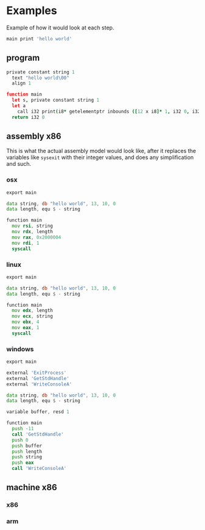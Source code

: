 
# Examples

Example of how it would look at each step.

```coffee
main print 'hello world'
```

## program

```coffee
private constant string 1
  text "hello world\00"
  align 1

function main
  let s, private constant string 1
  let a
    call i32 print(i8* getelementptr inbounds ([12 x i8]* 1, i32 0, i32 0))
  return i32 0
```

## assembly x86

This is what the actual assembly model would look like, after it replaces the variables like `sysexit` with their integer values, and does any simplification and such.

### osx

```asm
export main

data string, db "hello world", 13, 10, 0
data length, equ $ - string

function main
  mov rsi, string
  mov rdx, length
  mov rax, 0x2000004
  mov rdi, 1
  syscall
```

### linux

```asm
export main

data string, db "hello world", 13, 10, 0
data length, equ $ - string

function main
  mov edx, length
  mov ecx, string
  mov ebx, 4
  mov eax, 1
  syscall
```

### windows

```asm
export main

external 'ExitProcess'
external 'GetStdHandle'
external 'WriteConsoleA'

data string, db "hello world", 13, 10, 0
data length, equ $ - string

variable buffer, resd 1

function main
  push -11
  call 'GetStdHandle'
  push 0
  push buffer
  push length
  push string
  push eax
  call 'WriteConsoleA'
```

## machine x86

### x86

### arm
